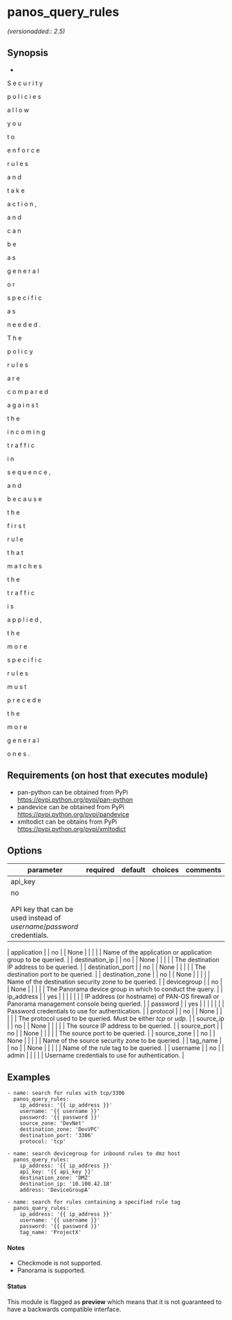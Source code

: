 # panos_query_rules

_(versionadded:: 2.5)_


## Synopsis

-
 
S
e
c
u
r
i
t
y
 
p
o
l
i
c
i
e
s
 
a
l
l
o
w
 
y
o
u
 
t
o
 
e
n
f
o
r
c
e
 
r
u
l
e
s
 
a
n
d
 
t
a
k
e
 
a
c
t
i
o
n
,
 
a
n
d
 
c
a
n
 
b
e
 
a
s
 
g
e
n
e
r
a
l
 
o
r
 
s
p
e
c
i
f
i
c
 
a
s
 
n
e
e
d
e
d
.
 
T
h
e
 
p
o
l
i
c
y
 
r
u
l
e
s
 
a
r
e
 
c
o
m
p
a
r
e
d
 
a
g
a
i
n
s
t
 
t
h
e
 
i
n
c
o
m
i
n
g
 
t
r
a
f
f
i
c
 
i
n
 
s
e
q
u
e
n
c
e
,
 
a
n
d
 
b
e
c
a
u
s
e
 
t
h
e
 
f
i
r
s
t
 
r
u
l
e
 
t
h
a
t
 
m
a
t
c
h
e
s
 
t
h
e
 
t
r
a
f
f
i
c
 
i
s
 
a
p
p
l
i
e
d
,
 
t
h
e
 
m
o
r
e
 
s
p
e
c
i
f
i
c
 
r
u
l
e
s
 
m
u
s
t
 
p
r
e
c
e
d
e
 
t
h
e
 
m
o
r
e
 
g
e
n
e
r
a
l
 
o
n
e
s
.




## Requirements (on host that executes module)

- pan-python can be obtained from PyPi https://pypi.python.org/pypi/pan-python
- pandevice can be obtained from PyPi https://pypi.python.org/pypi/pandevice
- xmltodict can be obtains from PyPi https://pypi.python.org/pypi/xmltodict

## Options

| parameter | required | default | choices | comments |
| --- | --- | --- | --- | --- |
| api_key  |
| no |
|  |
| |  |
| API key that can be used instead of <em>username</em>/<em>password</em> credentials.  |
</td></tr>
| application  |
| no |
| None |
| |  |
| Name of the application or application group to be queried.  |
</td></tr>
| destination_ip  |
| no |
| None |
| |  |
| The destination IP address to be queried.  |
</td></tr>
| destination_port  |
| no |
| None |
| |  |
| The destination port to be queried.  |
</td></tr>
| destination_zone  |
| no |
| None |
| |  |
| Name of the destination security zone to be queried.  |
</td></tr>
| devicegroup  |
| no |
| None |
| |  |
| The Panorama device group in which to conduct the query.  |
</td></tr>
| ip_address  |
| yes |
|  |
| |  |
| IP address (or hostname) of PAN-OS firewall or Panorama management console being queried.  |
</td></tr>
| password  |
| yes |
|  |
| |  |
| Password credentials to use for authentication.  |
</td></tr>
| protocol  |
| no |
| None |
| |  |
| The protocol used to be queried.  Must be either <em>tcp</em> or <em>udp</em>.  |
</td></tr>
| source_ip  |
| no |
| None |
| |  |
| The source IP address to be queried.  |
</td></tr>
| source_port  |
| no |
| None |
| |  |
| The source port to be queried.  |
</td></tr>
| source_zone  |
| no |
| None |
| |  |
| Name of the source security zone to be queried.  |
</td></tr>
| tag_name  |
| no |
| None |
| |  |
| Name of the rule tag to be queried.  |
</td></tr>
| username  |
| no |
| admin |
| |  |
| Username credentials to use for authentication.  |
</td></tr>
</table>
</br>



## Examples

    - name: search for rules with tcp/3306
      panos_query_rules:
        ip_address: '{{ ip_address }}'
        username: '{{ username }}'
        password: '{{ password }}'
        source_zone: 'DevNet'
        destination_zone: 'DevVPC'
        destination_port: '3306'
        protocol: 'tcp'
    
    - name: search devicegroup for inbound rules to dmz host
      panos_query_rules:
        ip_address: '{{ ip_address }}'
        api_key: '{{ api_key }}'
        destination_zone: 'DMZ'
        destination_ip: '10.100.42.18'
        address: 'DeviceGroupA'
    
    - name: search for rules containing a specified rule tag
      panos_query_rules:
        ip_address: '{{ ip_address }}'
        username: '{{ username }}'
        password: '{{ password }}'
        tag_name: 'ProjectX'

#### Notes

- Checkmode is not supported.
- Panorama is supported.



#### Status

This module is flagged as **preview** which means that it is not guaranteed to have a backwards compatible interface.

